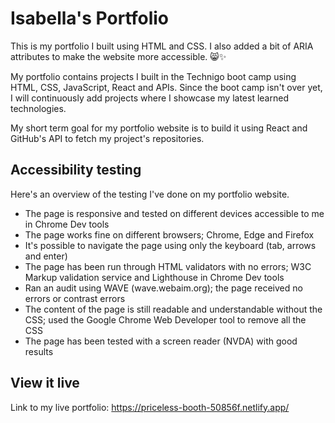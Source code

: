 # Isabella's Portfolio

This is my portfolio I built using HTML and CSS. I also added a bit of ARIA attributes to make the website more accessible. 😸✨

My portfolio contains projects I built in the Technigo boot camp using HTML, CSS, JavaScript, React and APIs. Since the boot camp isn't over yet, I will continuously add projects where I showcase my latest learned technologies. 

My short term goal for my portfolio website is to build it using React and GitHub's API to fetch my project's repositories. 


## Accessibility testing

Here's an overview of the testing I've done on my portfolio website. 

- The page is responsive and tested on different devices accessible to me in Chrome Dev tools
- The page works fine on different browsers; Chrome, Edge and Firefox
- It's possible to navigate the page using only the keyboard (tab, arrows and enter)
- The page has been run through HTML validators with no errors; W3C Markup validation service and Lighthouse in Chrome Dev tools
- Ran an audit using WAVE (wave.webaim.org); the page received no errors or contrast errors
- The content of the page is still readable and understandable without the CSS; used the Google Chrome Web Developer tool to remove all the CSS
- The page has been tested with a screen reader (NVDA) with good results


## View it live

Link to my live portfolio: https://priceless-booth-50856f.netlify.app/ 